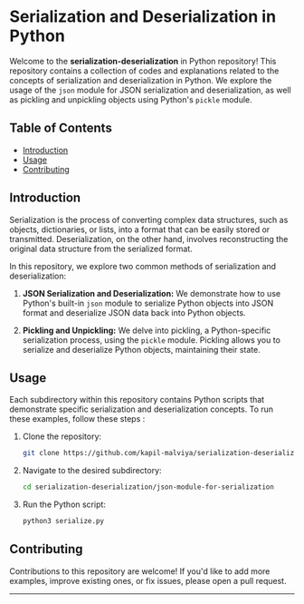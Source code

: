 # Serialization and Deserialization in Python


Welcome to the **serialization-deserialization**  in Python repository! This repository contains a collection of codes 
and explanations related to the concepts of serialization and deserialization in Python. We explore the usage of the 
`json` module for JSON serialization and deserialization, as well as pickling and unpickling objects using Python's 
`pickle` module.

## Table of Contents

- [Introduction](#introduction)
- [Usage](#usage)
- [Contributing](#contributing)

## Introduction

Serialization is the process of converting complex data structures, such as objects, dictionaries, or lists, into a format 
that can be easily stored or transmitted. Deserialization, on the other hand, involves reconstructing the original data 
structure from the serialized format.

In this repository, we explore two common methods of serialization and deserialization:

1. **JSON Serialization and Deserialization:** We demonstrate how to use Python's built-in `json` module to serialize Python
   objects into JSON format and deserialize JSON data back into Python objects.

3. **Pickling and Unpickling:** We delve into pickling, a Python-specific serialization process, using the `pickle` module.
   Pickling allows you to serialize and deserialize Python objects, maintaining their state.


## Usage

Each subdirectory within this repository contains Python scripts that demonstrate specific serialization and deserialization 
concepts. To run these examples, follow these steps :

1. Clone the repository:
   ```bash
   git clone https://github.com/kapil-malviya/serialization-deserialization.git
   ```

2. Navigate to the desired subdirectory:
   ```bash
   cd serialization-deserialization/json-module-for-serialization
   ```

3. Run the Python script:
   ```bash
   python3 serialize.py
   ```


## Contributing

Contributions to this repository are welcome! If you'd like to add more examples, improve existing ones, or fix issues, 
please open a pull request. 

---

